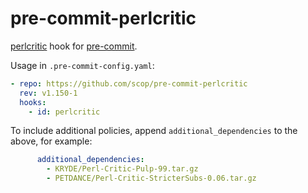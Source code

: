 # pre-commit-perlcritic

[perlcritic](https://metacpan.org/dist/Perl-Critic) hook for
[pre-commit](https://pre-commit.com).

Usage in `.pre-commit-config.yaml`:

```yaml
- repo: https://github.com/scop/pre-commit-perlcritic
  rev: v1.150-1
  hooks:
    - id: perlcritic
```

To include additional policies, append `additional_dependencies`
to the above, for example:

```yaml
      additional_dependencies:
        - KRYDE/Perl-Critic-Pulp-99.tar.gz
        - PETDANCE/Perl-Critic-StricterSubs-0.06.tar.gz
```
